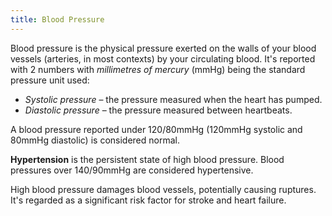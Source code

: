 ```yaml
---
title: Blood Pressure
---
```


Blood pressure is the physical pressure exerted on the walls of your blood vessels (arteries, in most contexts) by your circulating blood. It's reported with 2 numbers with *millimetres of mercury* (mmHg) being the standard pressure unit used:
- *Systolic pressure* – the pressure measured when the heart has pumped.
- *Diastolic pressure* – the pressure measured between heartbeats.

A blood pressure reported under 120/80mmHg (120mmHg systolic and 80mmHg diastolic) is considered normal. 

**Hypertension** is the persistent state of high blood pressure. Blood pressures over 140/90mmHg are considered hypertensive.

High blood pressure damages blood vessels, potentially causing ruptures. It's regarded as a significant risk factor for stroke and heart failure.

